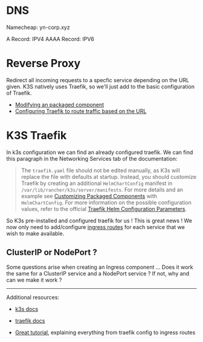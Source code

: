 # DNS

Namecheap: yn-corp.xyz

A Record: IPV4
AAAA Record: IPV6

# Reverse Proxy

Redirect all incoming requests to a specfic service depending on the URL given. K3S natively uses Traefik, so we'll just add to the basic configuration of Traefik.

- [Modifying an packaged component](https://docs.k3s.io/helm#customizing-packaged-components-with-helmchartconfig)
- [Configuring Traefik to route traffic based on the URL](https://doc.traefik.io/traefik/routing/routers/#configuration-example)

# K3S Traefik

In k3s configuration we can find an already configured traefik. We can find this paragraph in the Networking Services tab of the documentation:

> The `traefik.yaml` file should not be edited manually, as K3s will replace the file with defaults at startup. Instead, you should customize Traefik by creating an additional `HelmChartConfig` manifest in `/var/lib/rancher/k3s/server/manifests`. For more details and an example see [Customizing Packaged Components](https://docs.k3s.io/helm#customizing-packaged-components-with-helmchartconfig) with `HelmChartConfig`. For more information on the possible configuration values, refer to the official [Traefik Helm Configuration Parameters](https://github.com/traefik/traefik-helm-chart/tree/master/traefik).

So K3s pre-installed and configured traefik for us ! This is great news ! We now only need to add/configure [ingress routes](https://kubernetes.io/docs/concepts/services-networking/ingress/) for each service that we wish to make available.

## ClusterIP or NodePort ?

Some questions arise when creating an Ingress component ... Does it work the same for a ClusterIP service and a NodePort service ? If not, why and can we make it work ?

----

Additional resources:

- [k3s docs](https://docs.k3s.io/networking/networking-services)
- [traefik docs](https://doc.traefik.io/traefik/routing/routers/#path-pathprefix-and-pathregexp)

- [Great tutorial](https://www.youtube.com/watch?v=n5dpQLqOfqM), explaining everything from traefik config to ingress routes

<!-- __Warning__: While modifying the default configuration of the k3s service, you might end up with a k3s service that won't restart. In case the error is due to missing files (such as "k3s-server" or "k3s-agent"), you can fix this by re-"installing" or downloading the k3s with the command: `curl -sfL https://get.k3s.io | sh -`; if you're looking for a specific version run this command instead: `curl -sfL https://get.k3s.io 23 | INSTALL_K3S_VERSION=<k3s-version> sh -s - server` -->